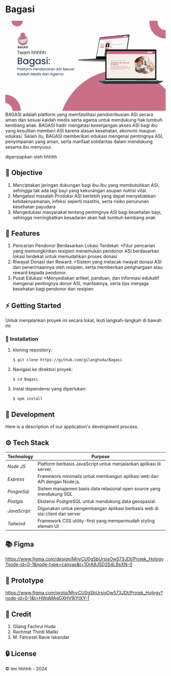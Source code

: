 # Bagasi
![Cover](assets/cover.jpg)
BAGASI adalah platform yang memfasilitasi pendistribusian ASI secara aman
dan sesuai kaidah medis serta agama untuk mendukung hak tumbuh
kembang anak. BAGASI hadir mengatasi kesenjangan akses ASI bagi ibu yang
kesulitan memberi ASI karena alasan kesehatan, ekonomi maupun edukasi.
Selain itu, BAGASI memberikan edukasi mengenai pentingnya ASI, penyimpanan
yang aman, serta manfaat solidaritas dalam mendukung sesama ibu
menyusui.

dipersiapkan oleh hhhhh

## 📕 Objective
1. Menciptakan jaringan
dukungan bagi ibu-ibu
yang membutuhkan ASI,
sehingga tak ada lagi bayi
yang kekurangan asupan
nutrisi vital.
2. Mengatasi masalah
Produksi ASI berlebih yang
dapat menyebabkan
ketidaknyamanan, infeksi
seperti mastitis, serta risiko
penurunan kesehatan
payudara
3. Mengedukasi masyarakat
tentang pentingnya ASI
bagi kesehatan bayi,
sehingga meningkatkan
kesadaran akan hak
tumbuh kembang anak

## 🧰 Features
1. Pencarian Pendonor Berdasarkan
Lokasi Terdekat:
  *Fitur pencarian yang memungkinkan resipien
menemukan pendonor ASI berdasarkan lokasi terdekat
untuk memudahkan proses donasi
2. Riwayat Donasi dan Reward:
   *Sistem yang melacak riwayat donasi ASI dan
penerimaannya oleh resipien, serta memberikan
penghargaan atau reward kepada pendonor.
3. Pusat Edukasi
   *Menyediakan artikel, panduan, dan informasi edukatif
mengenai pentingnya donor ASI, manfaatnya, serta tips
menjaga kesehatan bagi pendonor dan resipien

## ⚡ Getting Started

Untuk menjalankan proyek ini secara lokal, ikuti langkah-langkah di bawah ini:

### 👀 Installation

1. kloning repository:
   ```
   $ git clone https://github.com/gilanghuda/Bagasi
   ```

2. Navigasi ke direktori proyek:
   ```
   $ cd Bagasi
   ```

3. Instal dependensi yang diperlukan:
   ```
   $ npm install
   ```
## 🔧 Development

Here is a description of our application's development process.

## ⚙ Tech Stack

| Technology     | Purpose                                                                          |
|----------------|----------------------------------------------------------------------------------|
| *Node JS*      | Platform berbasis JavaScript untuk menjalankan aplikasi di server.               |
| *Express*      | Framework minimalis untuk membangun aplikasi web dan API dengan Node.js.         |
| *PosgreSql*    | Sistem manajemen basis data relasional open source yang mendukung SQL            |
| *Postgis*      | Ekstensi PostgreSQL untuk mendukung data geospasial.                             |
| *JavaScript*   | Digunakan untuk pengembangan aplikasi berbasis web di sisi client dan server     |
| *Tailwind*     | Framework CSS utility-first yang mempermudah styling elemen UI                   |

## 📚 Figma
https://www.figma.com/design/MnyCU0gSbUrsisOw573JDt/Projek_Hology?node-id=0-1&node-type=canvas&t=1OrA8J5D3S4LBsXN-0

## 📖 Prototype
https://www.figma.com/proto/MnyCU0gSbUrsisOw573JDt/Projek_Hology?node-id=0-1&t=HWqMAgGXHV9jYtXY-1

## 🐨 Credit

1. Gilang Fachrul Huda
2. Rachmat Thirdi Maliki
3. M. Fahrezel Ravie Iskandar

## 🔒 License

© tim hhhhh - 2024
